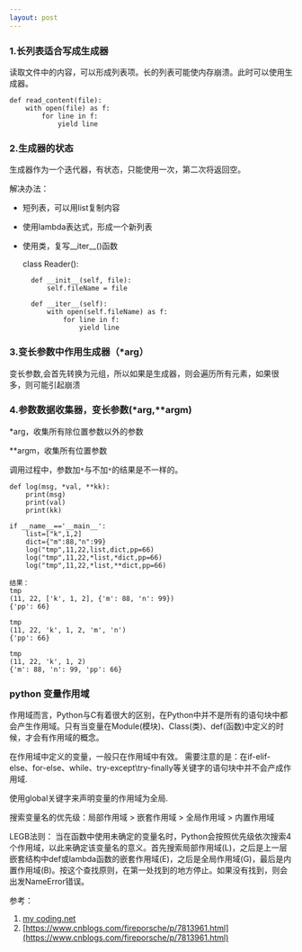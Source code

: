 ```yaml
---
layout: post
---
```


### 1.长列表适合写成生成器

读取文件中的内容，可以形成列表项。长的列表可能使内存崩溃。此时可以使用生成器。

	def read_content(file):
		with open(file) as f:
			for line in f:
				yield line


### 2.生成器的状态

生成器作为一个迭代器，有状态，只能使用一次，第二次将返回空。

解决办法：

+ 短列表，可以用list复制内容
+ 使用lambda表达式，形成一个新列表
+ 使用类，复写__iter__()函数

	class Reader():
	
		def __init__(self, file):
			self.fileName = file
	
		def __iter__(self):
			with open(self.fileName) as f:
				for line in f:
					yield line


### 3.变长参数中作用生成器（*arg）

变长参数,会首先转换为元组，所以如果是生成器，则会遍历所有元素，如果很多，则可能引起崩溃

### 4.参数数据收集器，变长参数(*arg,**argm)
*arg，收集所有除位置参数以外的参数

**argm，收集所有位置参数

调用过程中，参数加`*`与不加`*`的结果是不一样的。

	def log(msg, *val, **kk):
	    print(msg)
	    print(val)
	    print(kk)
	    
	if __name__=='__main__':
	    list=["k",1,2]
	    dict={"m":88,"n":99}
	    log("tmp",11,22,list,dict,pp=66)
    	log("tmp",11,22,*list,*dict,pp=66)
    	log("tmp",11,22,*list,**dict,pp=66)

	结果：
	tmp
	(11, 22, ['k', 1, 2], {'m': 88, 'n': 99})
	{'pp': 66}

	tmp
	(11, 22, 'k', 1, 2, 'm', 'n')
	{'pp': 66}

	tmp
	(11, 22, 'k', 1, 2)
	{'m': 88, 'n': 99, 'pp': 66}


### python 变量作用域

作用域而言，Python与C有着很大的区别，在Python中并不是所有的语句块中都会产生作用域。只有当变量在Module(模块)、Class(类)、def(函数)中定义的时候，才会有作用域的概念。

在作用域中定义的变量，一般只在作用域中有效。 需要注意的是：在if-elif-else、for-else、while、try-except\try-finally等关键字的语句块中并不会产成作用域.

使用global关键字来声明变量的作用域为全局.

搜索变量名的优先级：局部作用域 > 嵌套作用域 > 全局作用域 > 内置作用域

LEGB法则： 当在函数中使用未确定的变量名时，Python会按照优先级依次搜索4个作用域，以此来确定该变量名的意义。首先搜索局部作用域(L)，之后是上一层嵌套结构中def或lambda函数的嵌套作用域(E)，之后是全局作用域(G)，最后是内置作用域(B)。按这个查找原则，在第一处找到的地方停止。如果没有找到，则会出发NameError错误。

参考：

1. [my coding.net](http://zhwa3232.coding.me/baibingqianlan.github.io/)
2. [https://www.cnblogs.com/fireporsche/p/7813961.html](https://www.cnblogs.com/fireporsche/p/7813961.html)